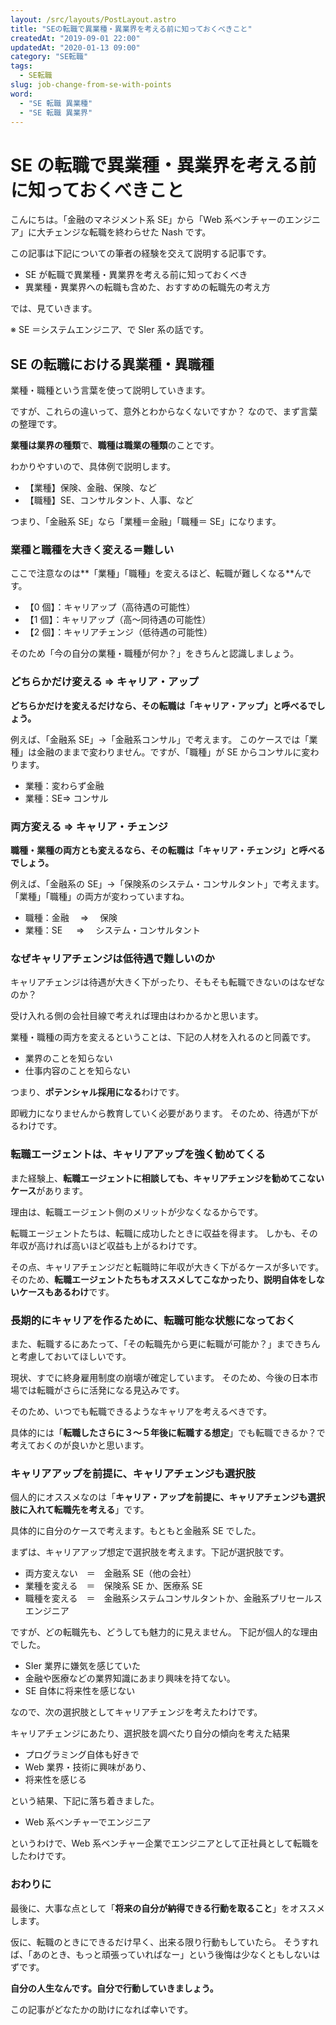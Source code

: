 ```yaml
---
layout: /src/layouts/PostLayout.astro
title: "SEの転職で異業種・異業界を考える前に知っておくべきこと"
createdAt: "2019-09-01 22:00"
updatedAt: "2020-01-13 09:00"
category: "SE転職"
tags:
  - SE転職
slug: job-change-from-se-with-points
word:
  - "SE 転職 異業種"
  - "SE 転職 異業界"
---
```


# SE の転職で異業種・異業界を考える前に知っておくべきこと

こんにちは。「金融のマネジメント系 SE」から「Web 系ベンチャーのエンジニア」に大チェンジな転職を終わらせた Nash です。

この記事は下記についての筆者の経験を交えて説明する記事です。

- SE が転職で異業種・異業界を考える前に知っておくべき
- 異業種・異業界への転職も含めた、おすすめの転職先の考え方

では、見ていきます。

※ SE ＝システムエンジニア、で SIer 系の話です。

## SE の転職における異業種・異職種

業種・職種という言葉を使って説明していきます。

ですが、これらの違いって、意外とわからなくないですか？
なので、まず言葉の整理です。

**業種は業界の種類**で、**職種は職業の種類**のことです。

わかりやすいので、具体例で説明します。

- 【業種】保険、金融、保険、など
- 【職種】SE、コンサルタント、人事、など

つまり、「金融系 SE」なら「業種＝金融」「職種＝ SE」になります。

### 業種と職種を大きく変える＝難しい

ここで注意なのは**「業種」「職種」を変えるほど、転職が難しくなる**んです。

- 【0 個】：キャリアップ（高待遇の可能性）
- 【1 個】：キャリアップ（高〜同待遇の可能性）
- 【2 個】：キャリアチェンジ（低待遇の可能性）

そのため「今の自分の業種・職種が何か？」をきちんと認識しましょう。

### どちらかだけ変える ⇒ キャリア・アップ

**どちらかだけを変えるだけなら、その転職は「キャリア・アップ」と呼べるでしょう。**

例えば、「金融系 SE」→「金融系コンサル」で考えます。
このケースでは「業種」は金融のままで変わりません。ですが、「職種」が SE からコンサルに変わります。

- 業種：変わらず金融
- 業種：SE⇒ コンサル

### 両方変える ⇒ キャリア・チェンジ

**職種・業種の両方とも変えるなら、その転職は「キャリア・チェンジ」と呼べるでしょう。**

例えば、「金融系の SE」→「保険系のシステム・コンサルタント」で考えます。
「業種」「職種」の両方が変わっていますね。

- 職種：金融　 ⇒ 　保険
- 業種：SE 　 ⇒ 　システム・コンサルタント

### なぜキャリアチェンジは低待遇で難しいのか

キャリアチェンジは待遇が大きく下がったり、そもそも転職できないのはなぜなのか？

受け入れる側の会社目線で考えれば理由はわかるかと思います。

業種・職種の両方を変えるということは、下記の人材を入れるのと同義です。

- 業界のことを知らない
- 仕事内容のことを知らない

つまり、**ポテンシャル採用になる**わけです。

即戦力になりませんから教育していく必要があります。
そのため、待遇が下がるわけです。

### 転職エージェントは、キャリアアップを強く勧めてくる

また経験上、**転職エージェントに相談しても、キャリアチェンジを勧めてこないケース**があります。

理由は、転職エージェント側のメリットが少なくなるからです。

転職エージェントたちは、転職に成功したときに収益を得ます。
しかも、その年収が高ければ高いほど収益も上がるわけです。

その点、キャリアチェンジだと転職時に年収が大きく下がるケースが多いです。
そのため、**転職エージェントたちもオススメしてこなかったり、説明自体をしないケースもあるわけ**です。

### 長期的にキャリアを作るために、転職可能な状態になっておく

また、転職するにあたって、「その転職先から更に転職が可能か？」まできちんと考慮しておいてほしいです。

現状、すでに終身雇用制度の崩壊が確定しています。
そのため、今後の日本市場では転職がさらに活発になる見込みです。

そのため、いつでも転職できるようなキャリアを考えるべきです。

具体的には「**転職したさらに３〜５年後に転職する想定**」でも転職できるか？で考えておくのが良いかと思います。

### キャリアアップを前提に、キャリアチェンジも選択肢

個人的にオススメなのは「**キャリア・アップを前提に、キャリアチェンジも選択肢に入れて転職先を考える**」です。

具体的に自分のケースで考えます。もともと金融系 SE でした。

まずは、キャリアアップ想定で選択肢を考えます。下記が選択肢です。

- 両方変えない　＝　金融系 SE（他の会社）
- 業種を変える　＝　保険系 SE か、医療系 SE
- 職種を変える　＝　金融系システムコンサルタントか、金融系プリセールスエンジニア

ですが、どの転職先も、どうしても魅力的に見えません。
下記が個人的な理由でした。

- SIer 業界に嫌気を感じていた
- 金融や医療などの業界知識にあまり興味を持てない。
- SE 自体に将来性を感じない

なので、次の選択肢としてキャリアチェンジを考えたわけです。

キャリアチェンジにあたり、選択肢を調べたり自分の傾向を考えた結果

- プログラミング自体も好きで
- Web 業界・技術に興味があり、
- 将来性を感じる

という結果、下記に落ち着きました。

- Web 系ベンチャーでエンジニア

というわけで、Web 系ベンチャー企業でエンジニアとして正社員として転職をしたわけです。

### おわりに

最後に、大事な点として「**将来の自分が納得できる行動を取ること**」をオススメします。

仮に、転職のときにできるだけ早く、出来る限り行動もしていたら。
そうすれば、「あのとき、もっと頑張っていればなー」という後悔は少なくともしないはずです。

**自分の人生なんです。自分で行動していきましょう。**

この記事がどなたかの助けになれば幸いです。
